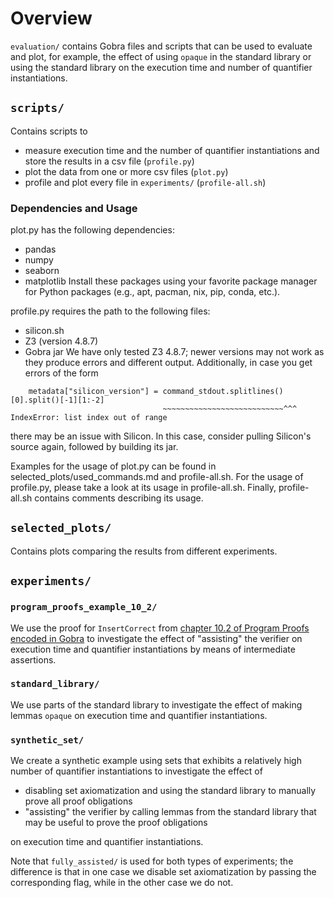 # Overview
`evaluation/` contains Gobra files and scripts that can be used to
evaluate and plot, for example, the effect of using `opaque` in the
standard library or using the standard library on the execution time
and number of quantifier instantiations.

## `scripts/`
Contains scripts to
- measure execution time and the number of quantifier instantiations
and store the results in a csv file (`profile.py`)
- plot the data from one or more csv files (`plot.py`)
- profile and plot every file in `experiments/` (`profile-all.sh`)

### Dependencies and Usage
plot.py has the following dependencies:
- pandas
- numpy
- seaborn
- matplotlib
Install these packages using your favorite package manager
for Python packages (e.g., apt, pacman, nix, pip, conda, etc.).

profile.py requires the path to the following files:
- silicon.sh
- Z3 (version 4.8.7)
- Gobra jar
We have only tested Z3 4.8.7; newer versions may not work as they produce
errors and different output. Additionally, in case you get errors of
the form
```
    metadata["silicon_version"] = command_stdout.splitlines()[0].split()[-1][1:-2]
                                  ~~~~~~~~~~~~~~~~~~~~~~~~~~~^^^
IndexError: list index out of range
```
there may be an issue with Silicon. In this case, consider pulling Silicon's
source again, followed by building its jar.

Examples for the usage of plot.py can be found in
selected_plots/used_commands.md and profile-all.sh.
For the usage of profile.py, please take a look at its usage in
profile-all.sh. Finally, profile-all.sh contains comments describing its usage.

## `selected_plots/`
Contains plots comparing the results from different experiments.

## `experiments/`
### `program_proofs_example_10_2/`
We use the proof for `InsertCorrect` from [chapter 10.2 of Program Proofs encoded in Gobra](https://github.com/viperproject/program-proofs-gobra/blob/main/chapter10/examples_10.2.gobra)
to investigate the effect of "assisting" the verifier on execution time
and quantifier instantiations by means of intermediate assertions.

### `standard_library/`
We use parts of the standard library to investigate the effect of
making lemmas `opaque` on execution time and quantifier
instantiations.

### `synthetic_set/`
We create a synthetic example using sets that exhibits a relatively
high number of quantifier instantiations to investigate the effect of
- disabling set axiomatization and using the standard library to
manually prove all proof obligations
- "assisting" the verifier by calling lemmas from the standard library
that may be useful to prove the proof obligations

on execution time and quantifier instantiations.

Note that `fully_assisted/` is used for both types of experiments; the
difference is that in one case we disable set axiomatization by
passing the corresponding flag, while in the other case we do not.